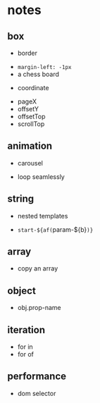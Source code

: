 # notes

## box
* border
- `margin-left: -1px`
- a chess board
* coordinate
- pageX
- offsetY
- offsetTop
- scrollTop

## animation
* carousel
- loop seamlessly

## string
* nested templates
- `start-${af(`param-${b}`)}`

## array
* copy an array

## object
* obj.prop-name

## iteration
* for in
* for of

## performance
* dom selector

